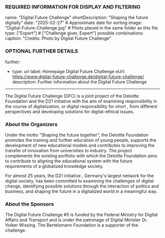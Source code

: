 ### REQUIRED INFORMATION FOR DISPLAY AND FILTERING
name: "Digital Future Challenge"
shortDescription: "Shaping the future digitally"
date: "2025-02-27" # Approximate date for sorting
image: "Digital-Future-Challenge.jpg" # Photo placed in the same folder as this file
type: ["Expert"] # ["Challenge giver, Expert"] possible combinations
caption: "Credits: Photo by Digital Future Challenge"

### OPTIONAL FURTHER DETAILS
further:
  - type: url
    label: Homepage Digital Future Challenge
    eUrl: https://www.digital-future-challenge.de/digital-future-challenge/
    description: Further information about the Digital Future Challenge
---

The Digital Future Challenge (DFC) is a joint project of the Deloitte Foundation and the D21 initiative with the aim of examining responsibility in the course of digitalization, or digital responsibility for short , from different perspectives and developing solutions for digital-ethical issues.  

### About the Organizers

Under the motto "Shaping the future together", the Deloitte Foundation promotes the training and further education of young people, supports the development of new educational models and contributes to improving the transfer of innovation from universities to industry. The project complements the existing portfolio with which the Deloitte Foundation aims to contribute to aligning the educational system with the future requirements of a globalized knowledge society.

For almost 25 years, the D21 initiative , Germany's largest network for the digital society, has been committed to examining the challenges of digital change, identifying possible solutions through the interaction of politics and business, and shaping the future in a digitalized world in a meaningful way.

### About the Sponsors
The Digital Future Challenge #5 is funded by the Federal Ministry for Digital Affairs and Transport and is under the patronage of Digital Minister Dr. Volker Wissing.
The Bertelsmann Foundation is a supporter of the challenge.
